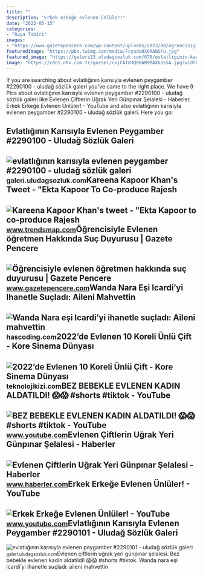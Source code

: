 ```yaml
---
title: ""
description: "Erkek erkeğe evlenen ünlüler!"
date: "2023-05-15"
categories:
- "Ruya Tabiri"
images:
- "https://www.gazetepencere.com/wp-content/uploads/2023/08/ogrencisiyle-evlenen-ogretmen-hakkinda-suc-duyurusu_8671_dhaphoto7-scaled.jpg"
featuredImage: "https://pbs.twimg.com/media/Fcyada8X0AANSFu.jpg"
featured_image: "https://galeri13.uludagsozluk.com/670/evlatliginin-karisiyla-evlenen-peygamber_2290101.jpg"
image: "https://cdn1.ntv.com.tr/gorsel/cxjCAT83Q06WB9MAXb3s5A.jpg?width=1200&amp;mode=crop&amp;scale=both"
---
```


If you are searching about evlatlığının karısıyla evlenen peygamber #2290100 - uludağ sözlük galeri you've came to the right place. We have 9 Pics about evlatlığının karısıyla evlenen peygamber #2290100 - uludağ sözlük galeri like Evlenen Çiftlerin Uğrak Yeri Günpınar Şelalesi - Haberler, Erkek Erkeğe Evlenen Ünlüler! - YouTube and also evlatlığının karısıyla evlenen peygamber #2290100 - uludağ sözlük galeri. Here you go:

Evlatlığının Karısıyla Evlenen Peygamber #2290100 - Uludağ Sözlük Galeri
------------------------------------------------------------------------

 ![evlatlığının karısıyla evlenen peygamber #2290100 - uludağ sözlük galeri](https://galeri14.uludagsozluk.com/887/evlatliginin-karisiyla-evlenen-peygamber_2290100.jpg) <small>galeri.uludagsozluk.com</small>Kareena Kapoor Khan's Tweet - "Ekta Kapoor To Co-produce Rajesh
---------------------------------------------------------------

 ![Kareena Kapoor Khan's tweet - "Ekta Kapoor to co-produce Rajesh](https://pbs.twimg.com/media/Fcyada8X0AANSFu.jpg) <small>www.trendsmap.com</small>Öğrencisiyle Evlenen öğretmen Hakkında Suç Duyurusu | Gazete Pencere
--------------------------------------------------------------------

 ![Öğrencisiyle evlenen öğretmen hakkında suç duyurusu | Gazete Pencere](https://www.gazetepencere.com/wp-content/uploads/2023/08/ogrencisiyle-evlenen-ogretmen-hakkinda-suc-duyurusu_8671_dhaphoto7-scaled.jpg) <small>www.gazetepencere.com</small>Wanda Nara Eşi Icardi’yi Ihanetle Suçladı: Aileni Mahvettin
-----------------------------------------------------------

 ![Wanda Nara eşi Icardi’yi ihanetle suçladı: Aileni mahvettin](https://cdn1.ntv.com.tr/gorsel/cxjCAT83Q06WB9MAXb3s5A.jpg?width=1200&mode=crop&scale=both) <small>hascoding.com</small>2022’de Evlenen 10 Koreli Ünlü Çift - Kore Sinema Dünyası
---------------------------------------------------------

 ![2022’de Evlenen 10 Koreli Ünlü Çift - Kore Sinema Dünyası](https://lh3.googleusercontent.com/b-e2U-YGFrFqXNXM0ijzMuG7bkuPEifyF4q0Xn8U3VJpvGQsia7igDfR6nl_uFqM-31ZAenz-iK0g3Mpe3ByJYGJlkEnF_9vG0wTdbgHXXVW6OA=s0-e365) <small>teknolojikizi.com</small>BEZ BEBEKLE EVLENEN KADIN ALDATILDI! 😱😱 #shorts #tiktok - YouTube
-----------------------------------------------------------------

 ![BEZ BEBEKLE EVLENEN KADIN ALDATILDI! 😱😱 #shorts #tiktok - YouTube](https://i.ytimg.com/vi/C36SwCIK56g/hq2.jpg?sqp=-oaymwEoCOADEOgC8quKqQMcGADwAQH4Ab4EgAKACIoCDAgAEAEYciBMKDgwDw==&rs=AOn4CLDCzSazUb_kdftR551R3iGaSkzX9Q) <small>www.youtube.com</small>Evlenen Çiftlerin Uğrak Yeri Günpınar Şelalesi - Haberler
---------------------------------------------------------

 ![Evlenen Çiftlerin Uğrak Yeri Günpınar Şelalesi - Haberler](https://i.hbrcdn.com/haber/2013/07/01/evlenen-ciftlerin-ugrak-yeri-gunpinar-selales-4786220_amp.webp) <small>www.haberler.com</small>Erkek Erkeğe Evlenen Ünlüler! - YouTube
---------------------------------------

 ![Erkek Erkeğe Evlenen Ünlüler! - YouTube](https://i.ytimg.com/vi/yayIM-wHd1g/maxresdefault.jpg) <small>www.youtube.com</small>Evlatlığının Karısıyla Evlenen Peygamber #2290101 - Uludağ Sözlük Galeri
------------------------------------------------------------------------

 ![evlatlığının karısıyla evlenen peygamber #2290101 - uludağ sözlük galeri](https://galeri13.uludagsozluk.com/670/evlatliginin-karisiyla-evlenen-peygamber_2290101.jpg) <small>galeri.uludagsozluk.com</small>Evlenen çiftlerin uğrak yeri günpınar şelalesi. Bez bebekle evlenen kadin aldatildi! 😱😱 #shorts #tiktok. Wanda nara eşi icardi’yi ihanetle suçladı: aileni mahvettin
